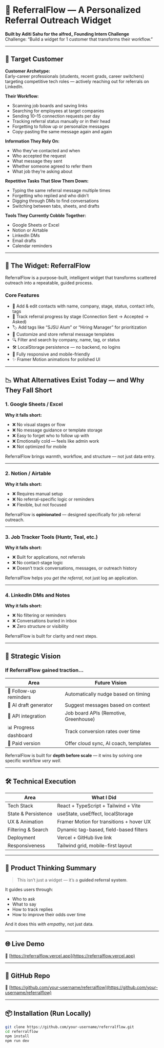 # 🚀 ReferralFlow — A Personalized Referral Outreach Widget

**Built by Aditi Sahu for the alfred_ Founding Intern Challenge**  
Challenge: “Build a widget for 1 customer that transforms their workflow.”

---

## 🎯 Target Customer

**Customer Archetype:**  
Early-career professionals (students, recent grads, career switchers) targeting competitive tech roles — actively reaching out for referrals on LinkedIn.

**Their Workflow:**  
- Scanning job boards and saving links
- Searching for employees at target companies
- Sending 10–15 connection requests per day
- Tracking referral status manually or in their head
- Forgetting to follow up or personalize messages
- Copy-pasting the same message again and again

**Information They Rely On:**  
- Who they’ve contacted and when  
- Who accepted the request  
- What message they sent  
- Whether someone agreed to refer them  
- What job they’re asking about  

**Repetitive Tasks That Slow Them Down:**  
- Typing the same referral message multiple times  
- Forgetting who replied and who didn’t  
- Digging through DMs to find conversations  
- Switching between tabs, sheets, and drafts  

**Tools They Currently Cobble Together:**  
- Google Sheets or Excel  
- Notion or Airtable  
- LinkedIn DMs  
- Email drafts  
- Calendar reminders  

---

## 🔧 The Widget: ReferralFlow

ReferralFlow is a purpose-built, intelligent widget that transforms scattered outreach into a repeatable, guided process.

### Core Features

- 🧠 Add & edit contacts with name, company, stage, status, contact info, tags
- 🎯 Track referral progress by stage (Connection Sent → Accepted → Asked)
- 🏷 Add tags like “SJSU Alum” or “Hiring Manager” for prioritization
- 📨 Customize and store referral message templates
- 🔍 Filter and search by company, name, tag, or status
- 🛠 LocalStorage persistence — no backend, no logins
- 📱 Fully responsive and mobile-friendly
- ✨ Framer Motion animations for polished UI

---

## 📉 What Alternatives Exist Today — and Why They Fall Short

### 1. **Google Sheets / Excel**

**Why it falls short:**
- ❌ No visual stages or flow  
- ❌ No message guidance or template storage  
- ❌ Easy to forget who to follow up with  
- ❌ Emotionally cold — feels like admin work  
- ❌ Not optimized for mobile  

ReferralFlow brings warmth, workflow, and structure — not just data entry.

---

### 2. **Notion / Airtable**

**Why it falls short:**
- ❌ Requires manual setup  
- ❌ No referral-specific logic or reminders  
- ❌ Flexible, but not focused  

ReferralFlow is **opinionated** — designed specifically for job referral outreach.

---

### 3. **Job Tracker Tools (Huntr, Teal, etc.)**

**Why it falls short:**
- ❌ Built for applications, not referrals  
- ❌ No contact-stage logic  
- ❌ Doesn’t track conversations, messages, or outreach history  

ReferralFlow helps you *get the referral*, not just log an application.

---

### 4. **LinkedIn DMs and Notes**

**Why it falls short:**
- ❌ No filtering or reminders  
- ❌ Conversations buried in inbox  
- ❌ Zero structure or visibility  

ReferralFlow is built for clarity and next steps.

---

## 🔭 Strategic Vision

### If ReferralFlow gained traction...

| Area                  | Future Vision                        |
|-----------------------|--------------------------------------|
| 🔔 Follow-up reminders | Automatically nudge based on timing |
| 🧠 AI draft generator   | Suggest messages based on context   |
| 🔗 API integration     | Job board APIs (Remotive, Greenhouse) |
| 📊 Progress dashboard  | Track conversion rates over time     |
| 💼 Paid version        | Offer cloud sync, AI coach, templates |

ReferralFlow is built for **depth before scale** — it wins by solving one specific workflow *very well*.

---

## 🛠 Technical Execution

| Area                     | What I Did                               |
|--------------------------|------------------------------------------|
| Tech Stack               | React + TypeScript + Tailwind + Vite     |
| State & Persistence      | useState, useEffect, localStorage        |
| UX & Animation           | Framer Motion for transitions + hover UX |
| Filtering & Search       | Dynamic tag-based, field-based filters   |
| Deployment               | Vercel + GitHub live link                |
| Responsiveness           | Tailwind grid, mobile-first layout       |

---

## 🧠 Product Thinking Summary

> This isn’t just a widget — it’s a **guided referral system**.

It guides users through:
- Who to ask  
- What to say  
- How to track replies  
- How to improve their odds over time

And it does this *with empathy*, not just data.

---

## 🌐 Live Demo

🔗 [https://referralflow.vercel.app](https://referralflow.vercel.app)

---

## 📂 GitHub Repo

🔗 [https://github.com/your-username/referralflow](https://github.com/your-username/referralflow)

---

## 📦 Installation (Run Locally)

```bash
git clone https://github.com/your-username/referralflow.git
cd referralflow
npm install
npm run dev
